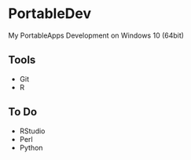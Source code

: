 # PortableDev

My PortableApps Development on Windows 10 (64bit)

## Tools

* Git
* R

## To Do

* RStudio
* Perl
* Python

